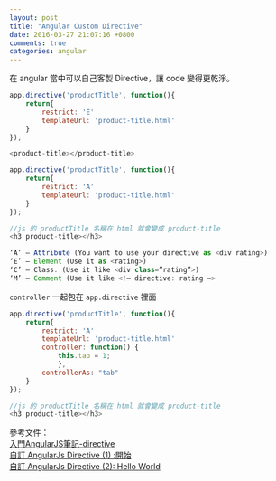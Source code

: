 ```yaml
---
layout: post
title: "Angular Custom Directive"
date: 2016-03-27 21:07:16 +0800
comments: true
categories: angular
---
```


在 angular 當中可以自己客製 Directive，讓 code 變得更乾淨。

<!-- more -->

```js
app.directive('productTitle', function(){
	return{
		restrict: 'E'
		templateUrl: 'product-title.html'
	}
});

<product-title></product-title>

app.directive('productTitle', function(){
	return{
		restrict: 'A'
		templateUrl: 'product-title.html'
	}
});

//js 的 productTitle 名稱在 html 就會變成 product-title
<h3 product-title></h3>

‘A’ – Attribute (You want to use your directive as <div rating>)
‘E’ – Element (Use it as <rating>)
‘C’ – Class. (Use it like <div class=”rating”>)
‘M’ – Comment (Use it like <!– directive: rating –>
```

`controller` 一起包在 `app.directive` 裡面

```js
app.directive('productTitle', function(){
	return{
		restrict: 'A'
		templateUrl: 'product-title.html'
		controller: function() {
    		this.tab = 1;
    		},
    	controllerAs: "tab"
	}
});

//js 的 productTitle 名稱在 html 就會變成 product-title
<h3 product-title></h3>
```

參考文件：  
[入門AngularJS筆記-directive
](http://ithelp.ithome.com.tw/question/10140689)  
[自訂 AngularJs Directive (1) :開始](http://exile1030-blog.logdown.com/posts/167848-custom-angularjs-directive-1)  
[自訂 AngularJs Directive (2): Hello World](http://exile1030-blog.logdown.com/posts/168283-customizing-the-angularjs-directive-2)